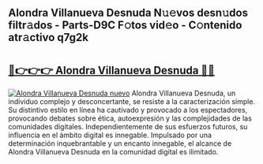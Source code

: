 ## Alondra Villanueva Desnuda N𝚞𝚎vos desn𝚞dos filtr𝚊dos - Parts-D9C F𝚘tos vid𝚎o - C𝚘ntenido atr𝚊ctivo q7g2k

# <h2><a href="http://mb3vn6z.tromn.icu/?c=Alondra+Villanueva+Desnuda">🔗👉👉👉 Alondra Villanueva Desnuda 🔗🔗</a></h2>

[![Alondra Villanueva Desnuda nuevo](https://i.imgur.com/pEAQMta.gif)](http://mb3vn6z.tromn.icu/?c=Alondra+Villanueva+Desnuda)
Alondra Villanueva Desnuda, un individuo complejo y desconcertante, se resiste a la caracterización simple. Su distintivo estilo en línea ha cautivado y provocado a los espectadores, provocando debates sobre ética, autoexpresión y las complejidades de las comunidades digitales. Independientemente de sus esfuerzos futuros, su influencia en el ámbito digital es innegable. Impulsado por una determinación inquebrantable y un encanto innegable, el alcance de Alondra Villanueva Desnuda en la comunidad digital es ilimitado.
